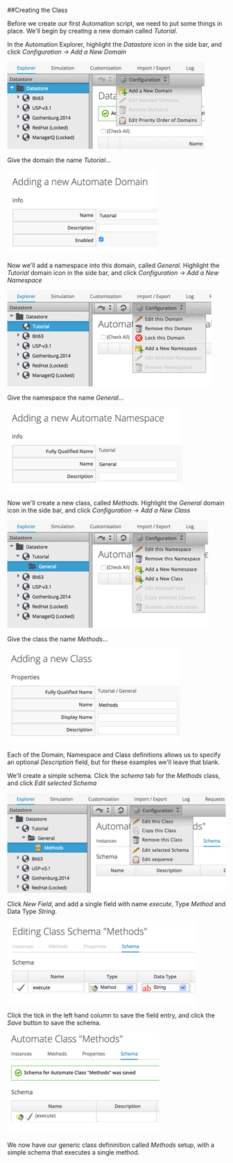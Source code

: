 ##Creating the Class

Before we create our first Automation script, we need to put some things in place. We'll begin by creating a new domain called _Tutorial_.

In the Automation Explorer, highlight the _Datastore_ icon in the side bar, and click _Configuration -> Add a New Domain_

![Screenshot](images/screenshot1.png)

Give the domain the name _Tutorial_...

![Screenshot](images/screenshot2.png)

Now we'll add a namespace into this domain, called _General_. Highlight the _Tutorial_ domain icon in the side bar, and click _Configuration -> Add a New Namespace_

![Screenshot](images/screenshot3.png)

Give the namespace the name _General_...

![Screenshot](images/screenshot4.png)

Now we'll create a new class, called _Methods_. Highlight the _General_ domain icon in the side bar, and click _Configuration -> Add a New Class_

![Screenshot](images/screenshot5.png)

Give the class the name _Methods_...

![Screenshot](images/screenshot6.png)

Each of the Domain, Namespace and Class definitions allows us to specify an optional _Description_ field, but for these examples we'll leave that blank.

We'll create a simple schema. Click the _schema_ tab for the _Methods_ class, and click _Edit selected Schema_

![Screenshot](images/screenshot7.png)

Click _New Field_, and add a single field with name _execute_, Type _Method_ and Data Type _String_. 

![Screenshot](images/screenshot8.png)

Click the tick in the left hand column to save the field entry, and click the _Save_ button to save the schema.

![Screenshot](images/screenshot9.png)

We now have our generic class defininition called _Methods_ setup, with a simple schema that executes a single method.

